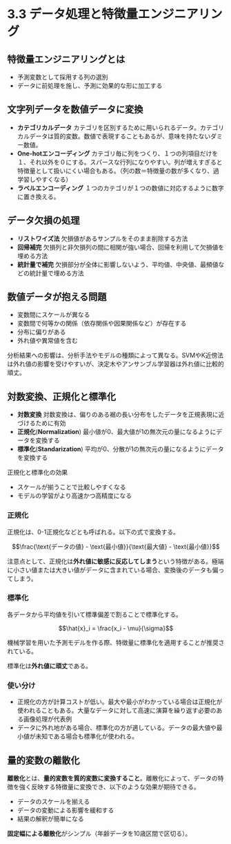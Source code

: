 <script type="text/javascript" async src="https://cdnjs.cloudflare.com/ajax/libs/mathjax/3.2.2/es5/tex-mml-chtml.min.js">
</script>
<script type="text/x-mathjax-config">
 MathJax.Hub.Config({
 tex2jax: {
 inlineMath: [['$', '$'] ],
 displayMath: [ ['$$','$$'], ["\\[","\\]"] ]
 }
 });
</script>

# 3.3 データ処理と特徴量エンジニアリング

## 特徴量エンジニアリングとは

- 予測変数として採用する列の選別
- データに前処理を施し、予測に効果的な形に加工する

## 文字列データを数値データに変換

- **カテゴリカルデータ** カテゴリを区別するために用いられるデータ。カテゴリカルデータは質的変数。数値で表現することもあるが、意味を持たないダミー数値。
- **One-hotエンコーディング** カテゴリ毎に列をつくり、１つの列項目だけを１、それ以外を０にする。スパースな行列になりやすい。列が増えすぎると特徴量として扱いにくい場合もある。（列の数＝特徴量の数が多くなり、過学習しやすくなる）
- **ラベルエンコーディング** １つのカテゴリが１つの数値に対応するように数字に置き換える。

## データ欠損の処理

- **リストワイズ法** 欠損値があるサンプルをそのまま削除する方法
- **回帰補完** 欠損列と非欠損列の間に相関が強い場合、回帰を利用して欠損値を埋める方法
- **統計量で補完** 欠損部分が全体に影響しないよう、平均値、中央値、最頻値などの統計量で埋める方法

## 数値データが抱える問題

- 変数間にスケールが異なる
- 変数間で何等かの関係（依存関係や因果関係など）が存在する
- 分布に偏りがある
- 外れ値や異常値を含む

分析結果への影響は、分析手法やモデルの種類によって異なる。SVMやK近傍法は外れ値の影響を受けやすいが、決定木やアンサンブル学習器は外れ値に比較的頑丈。


## 対数変換、正規化と標準化

- **対数変換** 対数変換は、偏りのある裾の長い分布をしたデータを正規表現に近づけるために有効
- **正規化**(**Normalization**) 最小値が0、最大値が1の無次元の量になるようにデータを変換する
- **標準化**(**Standarization**) 平均が0、分散が1の無次元の量になるようにデータを変換する

正規化と標準化の効果
- スケールが揃うことで比較しやすくなる
- モデルの学習がより高速かつ高精度になる

### 正規化

正規化は、0-1正規化などとも呼ばれる。以下の式で変換する。

$$\frac{\text{データの値} - \text{最小値}}{\text{最大値} - \text{最小値}}$$

注意点として、正規化は**外れ値に敏感に反応してしまう**という特徴がある。極端に小さい値または大きい値がデータに含まれている場合、変換後のデータも偏ってしまう。

### 標準化

各データから平均値を引いて標準偏差で割ることで標準化する。

$$\hat{x}_i = \frac{x_i - \mu}{\sigma}$$

機械学習を用いた予測モデルを作る際、特徴量に標準化を適用することが推奨されている。

標準化は**外れ値に頑丈**である。

### 使い分け

- 正規化の方が計算コストが低い。最大や最小がわかっている場合は正規化が使われることもある。大量なデータに対して高速に演算を繰り返す必要のある画像処理が代表例
- データに外れ地がある場合、標準化の方が適している。データの最大値や最小値が未知である場合も標準化が使われる。

## 量的変数の離散化

**離散化**とは、**量的変数を質的変数に変換すること**。離散化によって、データの特徴を強く反映する特徴量に変換でき、以下のような効果が期待できる。

- データのスケールを揃える
- データの変動による影響を緩和する
- 結果の解釈が簡単になる

**固定幅による離散化**がシンプル（年齢データを10歳区間で区切る）。


 